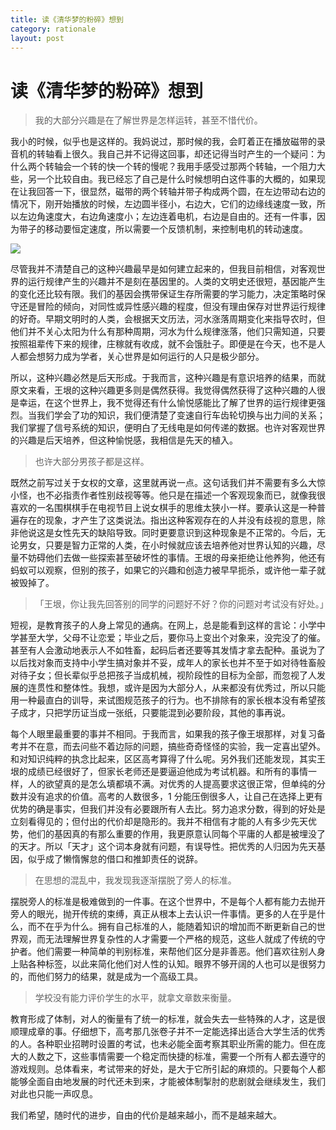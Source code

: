 ```yaml
---
title: 读《清华梦的粉碎》想到
category: rationale
layout: post
---
```


# 读《清华梦的粉碎》想到

> 我的大部分兴趣是在了解世界是怎样运转，甚至不惜代价。

我小的时候，似乎也是这样的。我妈说过，那时候的我，会盯着正在播放磁带的录音机的转轴看上很久。我自己并不记得这回事，却还记得当时产生的一个疑问：为什么两个转轴会一个转的快一个转的慢呢？我用手感受过那两个转轴，一个阻力大些，另一个比较自由。我已经忘了自己是什么时候想明白这件事的大概的，如果现在让我回答一下，很显然，磁带的两个转轴并带子构成两个圆，在左边带动右边的情况下，刚开始播放的时候，左边圆半径小，右边大，它们的边缘线速度一致，所以左边角速度大，右边角速度小；左边连着电机，右边是自由的。还有一件事，因为带子的移动要恒定速度，所以需要一个反馈机制，来控制电机的转动速度。

![](https://s3.bmp.ovh/imgs/2021/12/213378aa6c4750a9.jpg)

尽管我并不清楚自己的这种兴趣最早是如何建立起来的，但我目前相信，对客观世界的运行规律产生的兴趣并不是刻在基因里的。人类的文明史还很短，基因能产生的变化还比较有限。我们的基因会携带保证生存所需要的学习能力，决定策略时保守还是冒险的倾向，对同性或异性感兴趣的程度，但没有理由保存对世界运行规律的好奇。早期文明时的人类，会根据天文历法，河水涨落周期变化来指导农时，但他们并不关心太阳为什么有那种周期，河水为什么规律涨落，他们只需知道，只要按照祖辈传下来的规律，庄稼就有收成，就不会饿肚子。即便是在今天，也不是人人都会想努力成为学者，关心世界是如何运行的人只是极少部分。

所以，这种兴趣必然是后天形成。于我而言，这种兴趣是有意识培养的结果，而就原文来看，王垠的这种兴趣更多则是偶然获得。我觉得偶然获得了这种兴趣的人很是幸运，在这个世界上，我不觉得还有什么愉悦感能比了解了世界的运行规律更强烈。当我们学会了功的知识，我们便清楚了变速自行车齿轮切换与出力间的关系；我们掌握了信号系统的知识，便明白了无线电是如何传递的数据。也许对客观世界的兴趣是后天培养，但这种愉悦感，我相信是先天的植入。

> 也许大部分男孩子都是这样。

既然之前写过关于女权的文章，这里就再说一点。这句话我们并不需要有多么大惊小怪，也不必指责作者性别歧视等等。他只是在描述一个客观现象而已，就像我很喜欢的一名围棋棋手在电视节目上说女棋手的思维太狭小一样。要承认这是一种普遍存在的现象，才产生了这类说法。指出这种客观存在的人并没有歧视的意思，除非他说这是女性先天的缺陷导致。同时更要意识到这种现象是不正常的。今后，无论男女，只要是智力正常的人类，在小时候就应该去培养他对世界认知的兴趣，尽量不妨碍他们去做一些探索甚至破坏性的事情。王垠的母亲拒绝让他养狗，他还有蚂蚁可以观察，但别的孩子，如果它的兴趣和创造力被早早扼杀，或许他一辈子就被毁掉了。

> 「王垠，你让我先回答别的同学的问题好不好？你的问题对考试没有好处。」

短视，是教育孩子的人身上常见的通病。在网上，总是能看到这样的言论：小学中学甚至大学，父母不让恋爱；毕业之后，要你马上变出个对象来，没完没了的催。甚至有人会激动地表示人不如牲畜，起码后者还要等其发情才拿去配种。虽说为了以后找对象而支持中小学生搞对象并不妥，成年人的家长也并不至于如对待牲畜般对待子女；但长辈似乎总把孩子当成机械，视阶段性的目标为全部，而忽视了人发展的连贯性和整体性。我想，或许是因为大部分人，从来都没有优秀过，所以只能用一种最直白的训导，来试图规范孩子的行为。也不排除有的家长根本没有希望孩子成才，只把学历证当成一张纸，只要能混到必要阶段，其他的事再说。

每个人眼里最重要的事并不相同。于我而言，如果我的孩子像王垠那样，对复习备考并不在意，而去问些不着边际的问题，搞些奇奇怪怪的实验，我一定喜出望外。和对知识纯粹的执念比起来，区区高考算得了什么呢。另外我们还能发现，其实王垠的成绩已经很好了，但家长老师还是要逼迫他成为考试机器。和所有的事情一样，人的欲望真的是怎么填都填不满。对优秀的人提高要求这很正常，但单纯的分数并没有追求的价值。高考的人数很多，1 分能压倒很多人，让自己在选择上更有优势的确是事实，但我们并没有必要跟所有人去比。努力追求分数，得到的好处是立刻看得见的；但付出的代价却是隐形的。我并不相信有才能的人有多少先天优势，他们的基因真的有那么重要的作用，我更原意认同每个平庸的人都是被埋没了的天才。所以「天才」这个词本身就有问题，有误导性。把优秀的人归因为先天基因，似乎成了懒惰懈怠的借口和推卸责任的说辞。

> 在思想的混乱中，我发现我逐渐摆脱了旁人的标准。

摆脱旁人的标准是极难做到的一件事。在这个世界中，不是每个人都有能力去抛开旁人的眼光，抛开传统的束缚，真正从根本上去认识一件事情。更多的人在乎是什么，而不在乎为什么。拥有自己标准的人，能随着知识的增加而不断更新自己的世界观，而无法理解世界复杂性的人才需要一个严格的规范，这些人就成了传统的守护者。他们需要一种简单的判别标准，来帮他们区分是非善恶。他们喜欢往别人身上贴各种标签，以此来简化他们对人性的认知。眼界不够开阔的人也可以是很努力的，而他们努力的结果，就是成为一个高级工具。

> 学校没有能力评价学生的水平，就拿文章数来衡量。

教育形成了体制，对人的衡量有了统一的标准，就会失去一些特殊的人才，这是很顺理成章的事。仔细想下，高考那几张卷子并不一定能选择出适合大学生活的优秀的人。各种职业招聘时设置的考试，也未必能全面考察其职业所需的能力。但在庞大的人数之下，这些事情需要一个稳定而快捷的标准，需要一个所有人都去遵守的游戏规则。总体看来，考试带来的好处，是大于它所引起的麻烦的。只要每个人都能够全面自由地发展的时代还未到来，才能被体制掣肘的悲剧就会继续发生，我们对此也只能一声叹息。

我们希望，随时代的进步，自由的代价是越来越小，而不是越来越大。